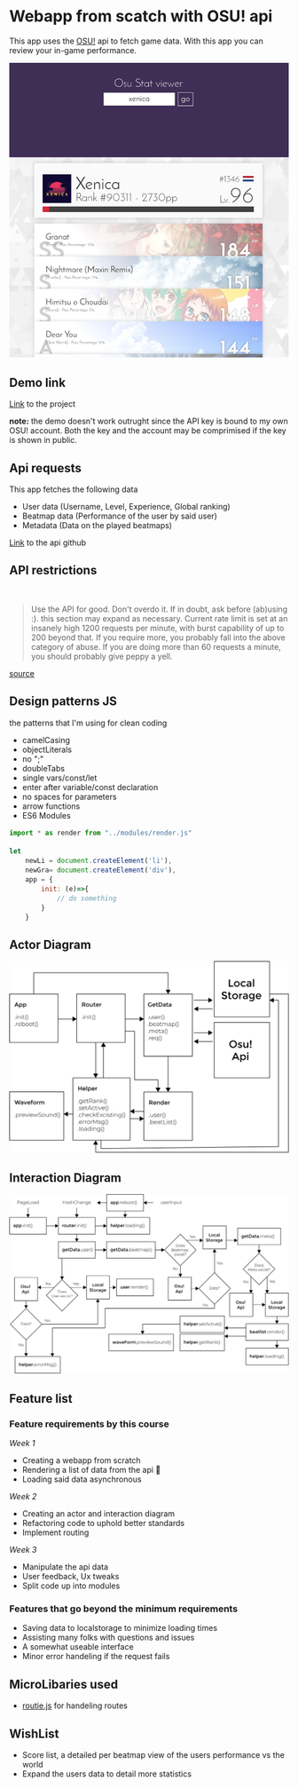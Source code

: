 # Webapp from scatch with OSU! api

This app uses the [OSU!](https://osu.ppy.sh/) api to fetch game data.
With this app you can review your in-game performance.

![detailpage webapp](screenshot.png)

## Demo link

[Link](https://senpaizuri.github.io/web-app-from-scratch-18-19/week1/) to the project

**note:** the demo doesn't work outrught since the API key is bound to my own OSU! account. Both the key and the account may be comprimised if the key is shown in public.

## Api requests

This app fetches the following data

* User data (Username, Level, Experience, Global ranking)
* Beatmap data (Performance of the user by said user)
* Metadata (Data on the played beatmaps)

[Link](https://github.com/ppy/osu-api/wiki) to the api github

## API restrictions
 
> Use the API for good. Don't overdo it. If in doubt, ask before (ab)using :). this section may expand as necessary.
>Current rate limit is set at an insanely high 1200 requests per minute, with burst capability of up to 200 beyond that. If you require more, you probably fall into the above category of abuse. If you are doing more than 60 requests a minute, you should probably give peppy a yell.

[source](https://github.com/ppy/osu-api/wiki#terms-of-use)

## Design patterns JS

the patterns that I'm using for clean coding

- camelCasing
- objectLiterals
- no ";"
- doubleTabs
- single vars/const/let
- enter after variable/const declaration
- no spaces for parameters
- arrow functions
- ES6 Modules

```javascript
import * as render from "../modules/render.js"

let
    newLi = document.createElement('li'),
    newGra= document.createElement('div'),
    app = {
        init: (e)=>{
            // do something
        }
    }

```

## Actor Diagram

![actor diagram](./actorDiagram.png "Actor Diagram")

## Interaction Diagram

![interaction diargam](./interactionDiagram.png "Actor Diagram")

## Feature list

### Feature requirements by this course

*Week 1*
- Creating a webapp from scratch
- Rendering a list of data from the api 🐒
- Loading said data asynchronous

*Week 2*
- Creating an actor and interaction diagram
- Refactoring code to uphold better standards
- Implement routing

*Week 3*
- Manipulate the api data
- User feedback, Ux tweaks
- Split code up into modules

### Features that go beyond the minimum requirements

- Saving data to localstorage to minimize loading times
- Assisting many folks with questions and issues
- A somewhat useable interface
- Minor error handeling if the request fails

## MicroLibaries used

- [routie.js](http://projects.jga.me/routie/) for handeling routes

## WishList

- Score list, a detailed per beatmap view of the users performance vs the world
- Expand the users data to detail more statistics